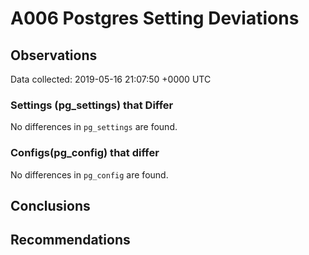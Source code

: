 # A006 Postgres Setting Deviations #

## Observations ##
Data collected: 2019-05-16 21:07:50 +0000 UTC  

### Settings (pg_settings) that Differ ###

No differences in `pg_settings` are found.

### Configs(pg_config) that differ ###

No differences in `pg_config` are found.



## Conclusions ##


## Recommendations ##

